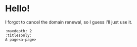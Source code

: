 # Hello!

I forgot to cancel the domain renewal, so I guess I'll just use it.

```{toctree}
:maxdepth: 2
:titlesonly:
A page<a-page>
```
